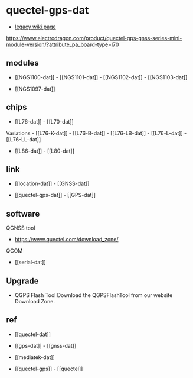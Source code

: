 
# quectel-gps-dat 

- [legacy wiki page](https://w.electrodragon.com/w/Quectel_GNS)


https://www.electrodragon.com/product/quectel-gps-gnss-series-mini-module-version/?attribute_pa_board-type=l70

## modules 

- [[NGS1100-dat]] - [[NGS1101-dat]] - [[NGS1102-dat]] - [[NGS1103-dat]]

- [[NGS1097-dat]]


## chips 

- [[L76-dat]] - [[L70-dat]] 

Variations - [[L76-K-dat]] - [[L76-B-dat]] - [[L76-LB-dat]] - [[L76-L-dat]] - [[L76-LL-dat]]

- [[L86-dat]] - [[L80-dat]]

## link 

- [[location-dat]] - [[GNSS-dat]]

- [[quectel-gps-dat]] - [[GPS-dat]]


## software 

QGNSS tool
- https://www.quectel.com/download_zone/

QCOM
- [[serial-dat]]



## Upgrade 

- QGPS Flash Tool
Download the QGPSFlashTool from our website Download Zone.



## ref 

- [[quectel-dat]]

- [[gps-dat]] - [[gnss-dat]]

- [[mediatek-dat]]

- [[quectel-gps]] - [[quectel]]